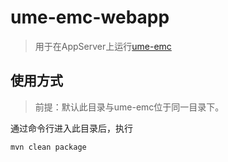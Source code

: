 # ume-emc-webapp

> 用于在AppServer上运行[ume-emc](https://github.com/ume-team/ume-emc)

## 使用方式

> 前提：默认此目录与ume-emc位于同一目录下。

通过命令行进入此目录后，执行
``` bash
mvn clean package
```
